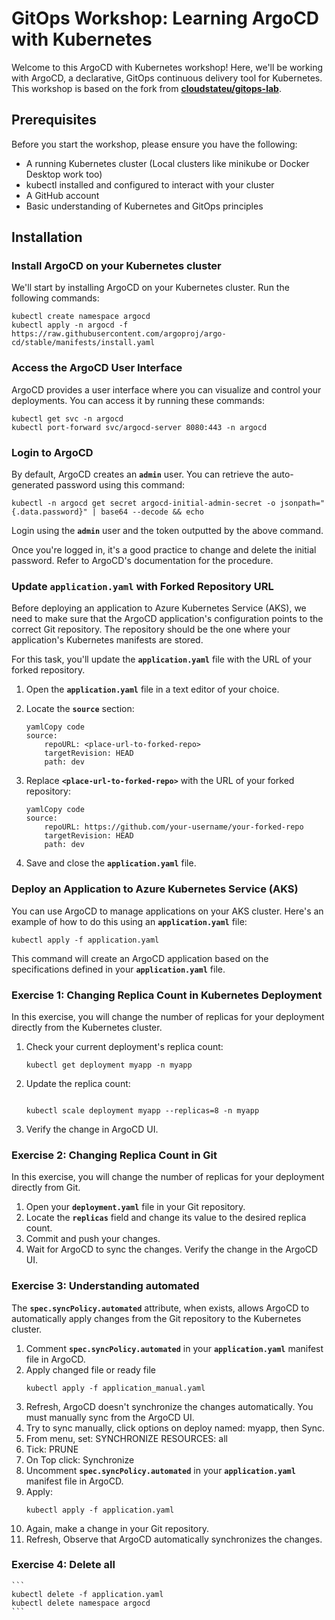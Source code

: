 # GitOps Workshop: Learning ArgoCD with Kubernetes

Welcome to this ArgoCD with Kubernetes workshop! Here, we'll be working with ArgoCD, a declarative, GitOps continuous delivery tool for Kubernetes. This workshop is based on the fork from **[cloudstateu/gitops-lab](https://github.com/cloudstateu/gitops-lab)**.

## **Prerequisites**

Before you start the workshop, please ensure you have the following:

- A running Kubernetes cluster (Local clusters like minikube or Docker Desktop work too)
- kubectl installed and configured to interact with your cluster
- A GitHub account
- Basic understanding of Kubernetes and GitOps principles

## **Installation**

### **Install ArgoCD on your Kubernetes cluster**

We'll start by installing ArgoCD on your Kubernetes cluster. Run the following commands:

```
kubectl create namespace argocd
kubectl apply -n argocd -f https://raw.githubusercontent.com/argoproj/argo-cd/stable/manifests/install.yaml
```

### **Access the ArgoCD User Interface**

ArgoCD provides a user interface where you can visualize and control your deployments. You can access it by running these commands:

```
kubectl get svc -n argocd
kubectl port-forward svc/argocd-server 8080:443 -n argocd
```

### **Login to ArgoCD**

By default, ArgoCD creates an **`admin`** user. You can retrieve the auto-generated password using this command:

```
kubectl -n argocd get secret argocd-initial-admin-secret -o jsonpath="{.data.password}" | base64 --decode && echo
```

Login using the **`admin`** user and the token outputted by the above command.

Once you're logged in, it's a good practice to change and delete the initial password. Refer to ArgoCD's documentation for the procedure.

### **Update `application.yaml` with Forked Repository URL**

Before deploying an application to Azure Kubernetes Service (AKS), we need to make sure that the ArgoCD application's configuration points to the correct Git repository. The repository should be the one where your application's Kubernetes manifests are stored.

For this task, you'll update the **`application.yaml`** file with the URL of your forked repository.

1. Open the **`application.yaml`** file in a text editor of your choice.
2. Locate the **`source`** section:
    
    ```
    yamlCopy code
    source:
        repoURL: <place-url-to-forked-repo>
        targetRevision: HEAD
        path: dev
    
    ```
    
3. Replace **`<place-url-to-forked-repo>`** with the URL of your forked repository:
    
    ```
    yamlCopy code
    source:
        repoURL: https://github.com/your-username/your-forked-repo
        targetRevision: HEAD
        path: dev
    
    ```
    
4. Save and close the **`application.yaml`** file.

### **Deploy an Application to Azure Kubernetes Service (AKS)**

You can use ArgoCD to manage applications on your AKS cluster. Here's an example of how to do this using an **`application.yaml`** file:

```
kubectl apply -f application.yaml
```

This command will create an ArgoCD application based on the specifications defined in your **`application.yaml`** file.

### **Exercise 1: Changing Replica Count in Kubernetes Deployment**

In this exercise, you will change the number of replicas for your deployment directly from the Kubernetes cluster.

1. Check your current deployment's replica count:
    
    ```
    kubectl get deployment myapp -n myapp
    ```
    
2. Update the replica count:
    
    ```
    
    kubectl scale deployment myapp --replicas=8 -n myapp
    ```
    
3. Verify the change in ArgoCD UI.

### **Exercise 2: Changing Replica Count in Git**

In this exercise, you will change the number of replicas for your deployment directly from Git.

1. Open your **`deployment.yaml`** file in your Git repository.
2. Locate the **`replicas`** field and change its value to the desired replica count.
3. Commit and push your changes.
4. Wait for ArgoCD to sync the changes. Verify the change in the ArgoCD UI.


### **Exercise 3: Understanding automated**

The **`spec.syncPolicy.automated`** attribute, when exists, allows ArgoCD to automatically apply changes from the Git repository to the Kubernetes cluster.

1. Comment **`spec.syncPolicy.automated`** in your **`application.yaml`** manifest file in ArgoCD.
2. Apply changed file or ready file
    ```
    kubectl apply -f application_manual.yaml
    ```
3. Refresh, ArgoCD doesn't synchronize the changes automatically. You must manually sync from the ArgoCD UI.
4. Try to sync manually, click options on deploy named: myapp, then Sync.
5. From menu, set: SYNCHRONIZE RESOURCES: all
6. Tick: PRUNE
7. On Top click: Synchronize
8. Uncomment **`spec.syncPolicy.automated`** in your **`application.yaml`** manifest file in ArgoCD.
9. Apply:
    ```
    kubectl apply -f application.yaml
    ```
10. Again, make a change in your Git repository.
11. Refresh, Observe that ArgoCD automatically synchronizes the changes.


### **Exercise 4: Delete all**

    ```
    kubectl delete -f application.yaml
    kubectl delete namespace argocd
    ```



